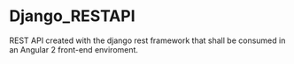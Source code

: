 # Django_RESTAPI
REST API created with the django rest framework that shall be consumed in an Angular 2 front-end enviroment.
